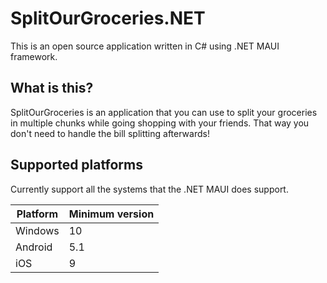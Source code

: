 # SplitOurGroceries.NET
This is an open source application written in C# using .NET MAUI framework.

## What is this?
SplitOurGroceries is an application that you can use to split your groceries in multiple chunks while going shopping with your friends. That way you don't need to handle the bill splitting afterwards!

## Supported platforms
Currently support all the systems that the .NET MAUI does support.

| Platform | Minimum version |
|----------|-----------------|
| Windows  | 10              |
| Android  | 5.1             |
| iOS      | 9               |
